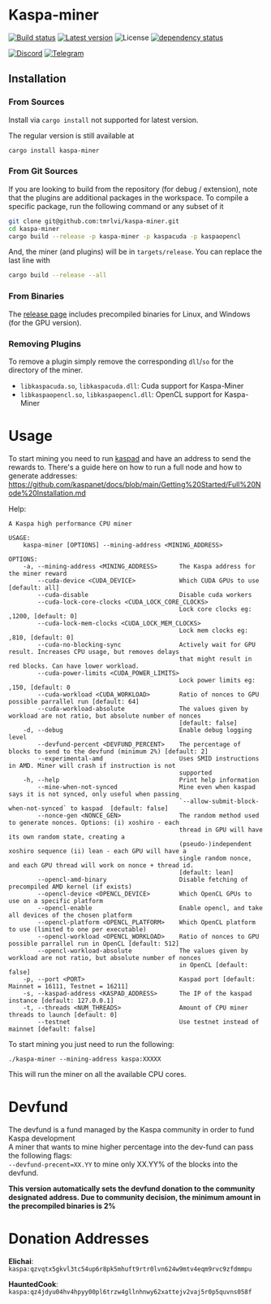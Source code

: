 # Kaspa-miner
[![Build status](https://github.com/tmrlvi/kaspa-miner/workflows/ci/badge.svg)](https://github.com/tmrlvi/kaspa-miner/actions)
[![Latest version](https://img.shields.io/crates/v/kaspa-miner.svg)](https://crates.io/crates/kaspa-miner)
![License](https://img.shields.io/crates/l/kaspa-miner.svg)
[![dependency status](https://deps.rs/repo/github/elichai/kaspa-miner/status.svg)](https://deps.rs/repo/github/elichai/kaspa-miner)

[![Discord](https://discordapp.com/api/guilds/599153230659846165/embed.png)](https://discord.gg/kS3SK5F36R)
[![Telegram](https://img.shields.io/badge/Telegram-2CA5E0?style=for-the-badge&logo=telegram&logoColor=white)](https://t.me/Kaspaenglish)


## Installation
### From Sources
Install via `cargo install` not supported for latest version.

The regular version is still available at
```sh
cargo install kaspa-miner
```

### From Git Sources

If you are looking to build from the repository (for debug / extension), note that the plugins are additional
packages in the workspace. To compile a specific package, run the following command or any subset of it

```sh
git clone git@github.com:tmrlvi/kaspa-miner.git
cd kaspa-miner
cargo build --release -p kaspa-miner -p kaspacuda -p kaspaopencl
```
And, the miner (and plugins) will be in `targets/release`. You can replace the last line with
```sh
cargo build --release --all
```

### From Binaries
The [release page](https://github.com/tmrlvi/kaspa-miner/releases) includes precompiled binaries for Linux, and Windows (for the GPU version).

### Removing Plugins
To remove a plugin simply remove the corresponding `dll`/`so` for the directory of the miner. 

* `libkaspacuda.so`, `libkaspacuda.dll`: Cuda support for Kaspa-Miner
* `libkaspaopencl.so`, `libkaspaopencl.dll`: OpenCL support for Kaspa-Miner

# Usage
To start mining you need to run [kaspad](https://github.com/kaspanet/kaspad) and have an address to send the rewards to.
There's a guide here on how to run a full node and how to generate addresses: https://github.com/kaspanet/docs/blob/main/Getting%20Started/Full%20Node%20Installation.md

Help:
```
A Kaspa high performance CPU miner

USAGE:
    kaspa-miner [OPTIONS] --mining-address <MINING_ADDRESS>

OPTIONS:
    -a, --mining-address <MINING_ADDRESS>      The Kaspa address for the miner reward
        --cuda-device <CUDA_DEVICE>            Which CUDA GPUs to use [default: all]
        --cuda-disable                         Disable cuda workers
        --cuda-lock-core-clocks <CUDA_LOCK_CORE_CLOCKS>
                                               Lock core clocks eg: ,1200, [default: 0]
        --cuda-lock-mem-clocks <CUDA_LOCK_MEM_CLOCKS>
                                               Lock mem clocks eg: ,810, [default: 0]
        --cuda-no-blocking-sync                Actively wait for GPU result. Increases CPU usage, but removes delays
                                               that might result in red blocks. Can have lower workload.
        --cuda-power-limits <CUDA_POWER_LIMITS>
                                               Lock power limits eg: ,150, [default: 0
        --cuda-workload <CUDA_WORKLOAD>        Ratio of nonces to GPU possible parrallel run [default: 64]
        --cuda-workload-absolute               The values given by workload are not ratio, but absolute number of nonces
                                               [default: false]
    -d, --debug                                Enable debug logging level
        --devfund-percent <DEVFUND_PERCENT>    The percentage of blocks to send to the devfund (minimum 2%) [default: 2]
        --experimental-amd                     Uses SMID instructions in AMD. Miner will crash if instruction is not
                                               supported
    -h, --help                                 Print help information
        --mine-when-not-synced                 Mine even when kaspad says it is not synced, only useful when passing
                                               `--allow-submit-block-when-not-synced` to kaspad  [default: false]
        --nonce-gen <NONCE_GEN>                The random method used to generate nonces. Options: (i) xoshiro - each
                                               thread in GPU will have its own random state, creating a
                                               (pseudo-)independent xoshiro sequence (ii) lean - each GPU will have a
                                               single random nonce, and each GPU thread will work on nonce + thread id.
                                               [default: lean]
        --opencl-amd-binary                    Disable fetching of precompiled AMD kernel (if exists)
        --opencl-device <OPENCL_DEVICE>        Which OpenCL GPUs to use on a specific platform
        --opencl-enable                        Enable opencl, and take all devices of the chosen platform
        --opencl-platform <OPENCL_PLATFORM>    Which OpenCL platform to use (limited to one per executable)
        --opencl-workload <OPENCL_WORKLOAD>    Ratio of nonces to GPU possible parrallel run in OpenCL [default: 512]
        --opencl-workload-absolute             The values given by workload are not ratio, but absolute number of nonces
                                               in OpenCL [default: false]
    -p, --port <PORT>                          Kaspad port [default: Mainnet = 16111, Testnet = 16211]
    -s, --kaspad-address <KASPAD_ADDRESS>      The IP of the kaspad instance [default: 127.0.0.1]
    -t, --threads <NUM_THREADS>                Amount of CPU miner threads to launch [default: 0]
        --testnet                              Use testnet instead of mainnet [default: false]
```

To start mining you just need to run the following:

`./kaspa-miner --mining-address kaspa:XXXXX`

This will run the miner on all the available CPU cores.

# Devfund

The devfund is a fund managed by the Kaspa community in order to fund Kaspa development <br>
A miner that wants to mine higher percentage into the dev-fund can pass the following flags: <br>
`--devfund-precent=XX.YY` to mine only XX.YY% of the blocks into the devfund.

**This version automatically sets the devfund donation to the community designated address. 
Due to community decision, the minimum amount in the precompiled binaries is 2%**

# Donation Addresses

**Elichai**: `kaspa:qzvqtx5gkvl3tc54up6r8pk5mhuft9rtr0lvn624w9mtv4eqm9rvc9zfdmmpu`

**HauntedCook**: `kaspa:qz4jdyu04hv4hpyy00pl6trzw4gllnhnwy62xattejv2vaj5r0p5quvns058f`
